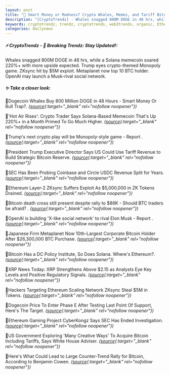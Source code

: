 ```yaml
---
layout: post
title: "🌅 Smart Money or Madness? Crypto Whales, Memes, and Tariff Bitcoin"
description: "[CryptoTrendz] - Whales snagged 800M DOGE in 48 hrs, while a Solana memecoin soared 220%+ with more upside expected. Trump eyes crypto-themed Monopoly game. ZKsync hit by $5M exploit. Metaplanet now top 10 BTC holder. OpenAI may launch a Musk-rival social network."
keywords: cryptotrendz, trendz, cryptotrends, web3trends, organic, Ethereum, Network, BTC, Crypto, Elon, DOGE, Trump, XRP, SEC, Memecoin, Revenue, Bitcoin
categories: dailynews
---
```


##### ⚡ CryptoTrendz - 📌 *Breaking Trendz: Stay Updated!:*

Whales snagged 800M DOGE in 48 hrs, while a Solana memecoin soared 220%+ with more upside expected. Trump eyes crypto-themed Monopoly game. ZKsync hit by $5M exploit. Metaplanet now top 10 BTC holder. OpenAI may launch a Musk-rival social network.

##### ✨ *Take a closer look:*


🔹Dogecoin Whales Buy 800 Million DOGE in 48 Hours - Smart Money Or Bull Trap?. *([source](https://s.avyag.com/1hj6){:target="_blank" rel="nofollow noopener"})*

🔹'Hot Air Rises': Crypto Trader Says Solana-Based Memecoin That's Up 220%+ in a Month Primed To Go Much Higher. *([source](https://s.avyag.com/kka5){:target="_blank" rel="nofollow noopener"})*

🔹Trump's next crypto play will be Monopoly-style game - Report . *([source](https://s.avyag.com/wswp){:target="_blank" rel="nofollow noopener"})*

🔹President Trump Executive Director Says US Could Use Tariff Revenue to Build Strategic Bitcoin Reserve. *([source](https://s.avyag.com/bfuz){:target="_blank" rel="nofollow noopener"})*

🔹SEC Has Been Probing Coinbase and Circle USDC Revenue Split for Years. *([source](https://s.avyag.com/s2yy){:target="_blank" rel="nofollow noopener"})*

🔹Ethereum Layer-2 ZKsync Suffers Exploit As $5,000,000 in ZK Tokens Drained. *([source](https://s.avyag.com/wks3){:target="_blank" rel="nofollow noopener"})*

🔹Bitcoin death cross still present despite rally to $86K - Should BTC traders be afraid? . *([source](https://s.avyag.com/tyqz){:target="_blank" rel="nofollow noopener"})*

🔹OpenAI is building 'X-like social network' to rival Elon Musk - Report . *([source](https://s.avyag.com/oh29){:target="_blank" rel="nofollow noopener"})*

🔹Japanese Firm Metaplanet Now 10th-Largest Corporate Bitcoin Holder After $26,300,000 BTC Purchase. *([source](https://s.avyag.com/xvxb){:target="_blank" rel="nofollow noopener"})*

🔹Bitcoin Has a DC Policy Institute, So Does Solana. Where's Ethereum?. *([source](https://s.avyag.com/d11q){:target="_blank" rel="nofollow noopener"})*

🔹XRP News Today: XRP Strengthens Above $2.15 as Analysts Eye Key Levels and Positive Regulatory Signals. *([source](https://s.avyag.com/ntx3){:target="_blank" rel="nofollow noopener"})*

🔹Hackers Targeting Ethereum Scaling Network ZKsync Steal $5M in Tokens. *([source](https://s.avyag.com/r3ic){:target="_blank" rel="nofollow noopener"})*

🔹Dogecoin Price To Enter Phase E After Testing Last Point Of Support, Here's The Target. *([source](https://s.avyag.com/2r16){:target="_blank" rel="nofollow noopener"})*

🔹Ethereum Gaming Project CyberKongz Says SEC Has Ended Investigation. *([source](https://s.avyag.com/hdwh){:target="_blank" rel="nofollow noopener"})*

🔹US Government Exploring 'Many Creative Ways' To Acquire Bitcoin Including Tariffs, Says White House Adviser. *([source](https://s.avyag.com/ay6a){:target="_blank" rel="nofollow noopener"})*

🔹Here's What Could Lead to Large Counter-Trend Rally for Bitcoin, According to Benjamin Cowen. *([source](https://s.avyag.com/g5ra){:target="_blank" rel="nofollow noopener"})*

